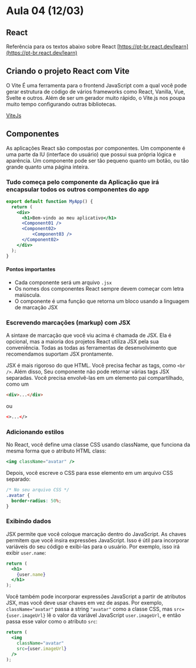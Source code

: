 # Aula 04 (12/03) 

## React 

Referência para os textos abaixo sobre React
[https://pt-br.react.dev/learn](https://pt-br.react.dev/learn)


## Criando o projeto React com Vite

O Vite É uma ferramenta para o frontend JavaScript com a qual você pode gerar estrutura de código de vários frameworks como React, Vanilla, Vue, Svelte e outros. Além de ser um gerador muito rápido, o Vite.js nos poupa muito tempo configurando outras bibliotecas.

[ViteJs](https://vite.dev/)


## Componentes

As aplicações React são compostas por componentes. Um componente é uma parte da IU (interface do usuário) que possui sua própria lógica e aparência. Um componente pode ser tão pequeno quanto um botão, ou tão grande quanto uma página inteira.

### Tudo começa pelo componente da Aplicação que irá encapsular todos os outros componentes do app

~~~jsx
export default function MyApp() {
  return (
    <div>
      <h1>Bem-vindo ao meu aplicativo</h1>
      <Component01 />
      <Component02>
          <Component03 />
      </Component02>
    </div>
  );
}
~~~

#### Pontos importantes

* Cada componente será um arquivo ```.jsx```
* Os nomes dos componentes React sempre devem começar com letra maiúscula.
* O componente é uma função que retorna um bloco usando a linguagem de marcação JSX


### Escrevendo marcações (markup) com JSX 

A sintaxe de marcação que você viu acima é chamada de JSX. Ela é opcional, mas a maioria dos projetos React utiliza JSX pela sua conveniência. Todas as todas as ferramentas de desenvolvimento que recomendamos suportam JSX prontamente.

JSX é mais rigoroso do que HTML. Você precisa fechar as tags, como ```<br />```. Além disso, Seu componente não pode retornar várias tags JSX separadas. Você precisa envolvê-las em um elemento pai compartilhado, como um 

~~~html
<div>...</div> 
~~~
ou
~~~html
<>...</> 
~~~

### Adicionando estilos 
No React, você define uma classe CSS usando className, que funciona da mesma forma que o atributo HTML class:

~~~jsx
<img className="avatar" />
~~~

Depois, você escreve o CSS para esse elemento em um arquivo CSS separado:

~~~css
/* No seu arquivo CSS */
.avatar {
  border-radius: 50%;
}
~~~

### Exibindo dados 

JSX permite que você coloque marcação dentro do JavaScript. As chaves permitem que você insira expressões JavaScript. Isso é útil para incorporar variáveis do seu código e exibi-las para o usuário. Por exemplo, isso irá exibir ```user.name```:

~~~jsx
return (
  <h1>
    {user.name}
  </h1>
);
~~~

Você também pode incorporar expressões JavaScript a partir de atributos JSX, mas você deve usar chaves em vez de aspas. Por exemplo, ```className="avatar"``` passa a string ```"avatar"``` como a classe CSS, mas ```src={user.imageUrl}``` lê o valor da variável JavaScript ```user.imageUrl```, e então passa esse valor como o atributo ```src```:

~~~jsx
return (
  <img
    className="avatar"
    src={user.imageUrl}
  />
);
~~~